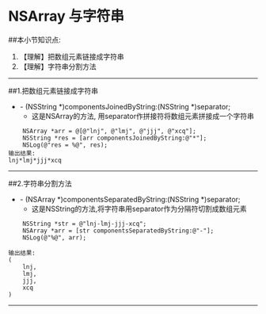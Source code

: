 # NSArray 与字符串
##本小节知识点:
1. 【理解】把数组元素链接成字符串
2. 【理解】字符串分割方法

---

##1.把数组元素链接成字符串
- \- (NSString *)componentsJoinedByString:(NSString *)separator;
    + 这是NSArray的方法, 用separator作拼接符将数组元素拼接成一个字符串

```
    NSArray *arr = @[@"lnj", @"lmj", @"jjj", @"xcq"];
    NSString *res = [arr componentsJoinedByString:@"*"];
    NSLog(@"res = %@", res);
输出结果:
lnj*lmj*jjj*xcq
```
---

##2.字符串分割方法
- \- (NSArray *)componentsSeparatedByString:(NSString *)separator;
    + 这是NSString的方法,将字符串用separator作为分隔符切割成数组元素

```
    NSString *str = @"lnj-lmj-jjj-xcq";
    NSArray *arr = [str componentsSeparatedByString:@"-"];
    NSLog(@"%@", arr);

输出结果:
(
    lnj,
    lmj,
    jjj,
    xcq
)

```
---
